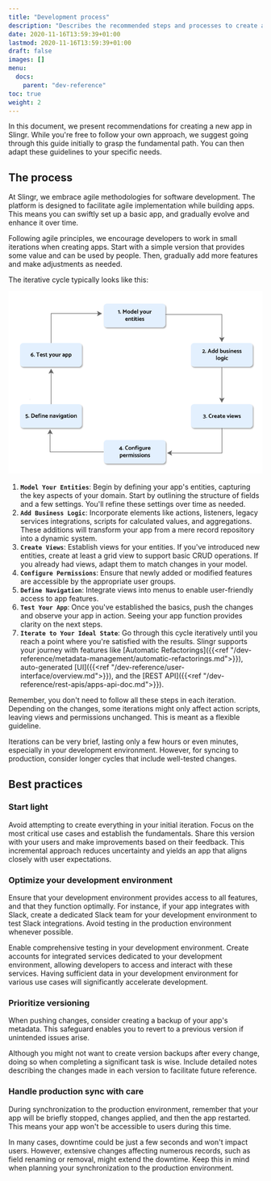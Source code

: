 ```yaml
---
title: "Development process"
description: "Describes the recommended steps and processes to create apps in Slingr."
date: 2020-11-16T13:59:39+01:00
lastmod: 2020-11-16T13:59:39+01:00
draft: false
images: []
menu:
  docs:
    parent: "dev-reference"
toc: true
weight: 2
---
```


In this document, we present recommendations for creating a new app in Slingr. While you're free to follow your own approach, we suggest going through this guide initially to grasp the fundamental path. You can then adapt these guidelines to your specific needs.

## **The process**

At Slingr, we embrace agile methodologies for software development. The platform is designed to facilitate agile implementation while building apps. This means you can swiftly set up a basic app, and gradually evolve and enhance it over time.

Following agile principles, we encourage developers to work in small iterations when creating apps. Start with a simple version that provides some value and can be used by people. Then, gradually add more features and make adjustments as needed.

The iterative cycle typically looks like this:

![App metadata and environments](/images/vendor/platform-ref/development-process1.png)

1. **`Model Your Entities`**: Begin by defining your app's entities, capturing the key aspects of your domain. Start by outlining the structure of fields and a few settings. You'll refine these settings over time as needed.
2. **`Add Business Logic`**: Incorporate elements like actions, listeners, legacy services integrations, scripts for calculated values, and aggregations. These additions will transform your app from a mere record repository into a dynamic system.
3. **`Create Views`**: Establish views for your entities. If you've introduced new entities, create at least a grid view to support basic CRUD operations. If you already had views, adapt them to match changes in your model.
4. **`Configure Permissions`**: Ensure that newly added or modified features are accessible by the appropriate user groups.
5. **`Define Navigation`**: Integrate views into menus to enable user-friendly access to app features.
6. **`Test Your App`**: Once you've established the basics, push the changes and observe your app in action. Seeing your app function provides clarity on the next steps.
7. **`Iterate to Your Ideal State`**: Go through this cycle iteratively until you reach a point where you're satisfied with the results. Slingr supports your journey with features like [Automatic Refactorings]({{<ref "/dev-reference/metadata-management/automatic-refactorings.md">}}), auto-generated [UI]({{<ref "/dev-reference/user-interface/overview.md">}}), and the [REST API]({{<ref "/dev-reference/rest-apis/apps-api-doc.md">}}).

Remember, you don't need to follow all these steps in each iteration. Depending on the changes, some iterations might only affect action scripts, leaving views and permissions unchanged. This is meant as a flexible guideline.

Iterations can be very brief, lasting only a few hours or even minutes, especially in your development environment. However, for syncing to production, consider longer cycles that include well-tested changes.

## **Best practices**

### Start light

Avoid attempting to create everything in your initial iteration. Focus on the most critical use cases and establish the fundamentals. Share this version with your users and make improvements based on their feedback. This incremental approach reduces uncertainty and yields an app that aligns closely with user expectations.

### Optimize your development environment

Ensure that your development environment provides access to all features, and that they function optimally. For instance, if your app integrates with Slack, create a dedicated Slack team for your development environment to test Slack integrations. Avoid testing in the production environment whenever possible.

Enable comprehensive testing in your development environment. Create accounts for integrated services dedicated to your development environment, allowing developers to access and interact with these services. Having sufficient data in your development environment for various use cases will significantly accelerate development.

### Prioritize versioning

When pushing changes, consider creating a backup of your app's metadata. This safeguard enables you to revert to a previous version if unintended issues arise.

Although you might not want to create version backups after every change, doing so when completing a significant task is wise. Include detailed notes describing the changes made in each version to facilitate future reference.

### Handle production sync with care

During synchronization to the production environment, remember that your app will be briefly stopped, changes applied, and then the app restarted. This means your app won't be accessible to users during this time.

In many cases, downtime could be just a few seconds and won't impact users. However, extensive changes affecting numerous records, such as field renaming or removal, might extend the downtime. Keep this in mind when planning your synchronization to the production environment.